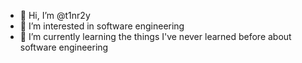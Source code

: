 - 👋 Hi, I’m @t1nr2y
- 👀 I’m interested in software engineering
- 🌱 I’m currently learning the things I've never learned before about software engineering


